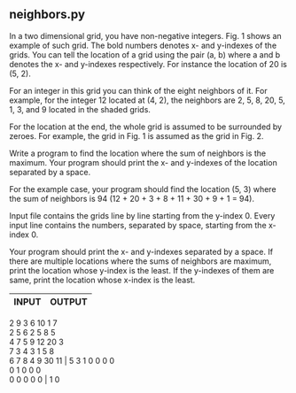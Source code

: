 ## neighbors.py

In a two dimensional grid, you have non-negative integers. Fig. 1 shows an example of such grid. The bold numbers denotes x- and y-indexes of the grids. You can tell the location of a grid using the pair (a, b) where a and b denotes the x- and y-indexes respectively. For instance the location of 20 is (5, 2).

For an integer in this grid you can think of the eight neighbors of it. For example, for the integer 12 located at (4, 2), the neighbors are 2, 5, 8, 20, 5, 1, 3, and 9 located in the shaded grids.

For the location at the end, the whole grid is assumed to be surrounded by zeroes. For example, the grid in Fig. 1 is assumed as the grid in Fig. 2.   

Write a program to find the location where the sum of neighbors is the maximum. Your program should print the x- and y-indexes of the location separated by a space.

For the example case, your program should find the location (5, 3) where the sum of neighbors is 94 (12 + 20 + 3 + 8 + 11 + 30 + 9 + 1 = 94).

Input file contains the grids line by line starting from the y-index 0. Every input line contains the numbers, separated by space, starting from the x-index 0.

Your program should print the x- and y-indexes separated by a space. If there are multiple locations where the sums of neighbors are maximum, print the location whose y-index is the least. If the y-indexes of them are same, print the location whose x-index is the least.

INPUT | OUTPUT 
--- | ---
2 9 3 6 10 1 7 <br>
2 5 6 2 5 8 5 <br>
4 7 5 9 12 20 3 <br>
7 3 4 3 1 5 8 <br>
6 7 8 4 9 30 11 | 5 3
1 0 0 0 0 <br>
0 1 0 0 0 <br>
0 0 0 0 0 | 1 0